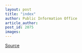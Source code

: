 ```yaml
---
layout: post
title: "index"
author: Public Information Office
article_author: 
post_id: 2075
images:
---
```



<p><a href="http://www1.ucsc.edu/currents/00-01/01-29/index.html" title="Permalink to index">Source</a></p>

